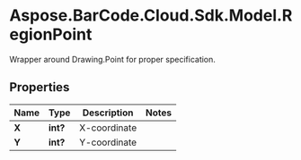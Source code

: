 # Aspose.BarCode.Cloud.Sdk.Model.RegionPoint

Wrapper around Drawing.Point for proper specification.

## Properties

Name | Type | Description | Notes
---- | ---- | ----------- | -----
**X** | **int?** | X-coordinate |
**Y** | **int?** | Y-coordinate |
